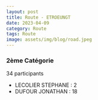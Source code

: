 ```yaml
---
layout: post
title: Route - ETROEUNGT
date: 2023-04-09
category: Route
tags: Route
image: assets/img/blog/road.jpeg
---
```


### 2ème Catégorie
34 participants
- LECOLIER STEPHANE : 2
- DUFOUR JONATHAN : 18
